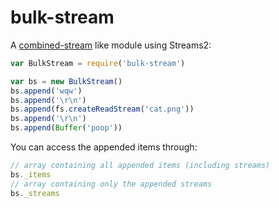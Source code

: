 
# bulk-stream

A [combined-stream][combined-stream] like module using Streams2:

```js
var BulkStream = require('bulk-stream')

var bs = new BulkStream()
bs.append('wqw')
bs.append('\r\n')
bs.append(fs.createReadStream('cat.png'))
bs.append('\r\n')
bs.append(Buffer('poop'))
```

You can access the appended items through:

```js
// array containing all appended items (including streams)
bs._items
// array containing only the appended streams
bs._streams
```


  [combined-stream]: https://github.com/felixge/node-combined-stream
